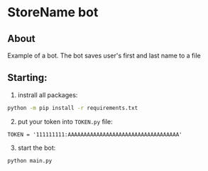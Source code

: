 StoreName bot
===

## About

Example of a bot. The bot saves user's first and last name to a file

## Starting:
1. instrall all packages:

```bash
python -m pip install -r requirements.txt 
```
2. put your token into `TOKEN.py` file:

```
TOKEN = '111111111:AAAAAAAAAAAAAAAAAAAAAAAAAAAAAAAAAAA'
```

3. start the bot:

```
python main.py
```

